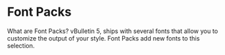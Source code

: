 # Font Packs

What are Font Packs? vBulletin 5, ships with several fonts that allow you to customize the output of your style. Font Packs add new fonts to this selection.